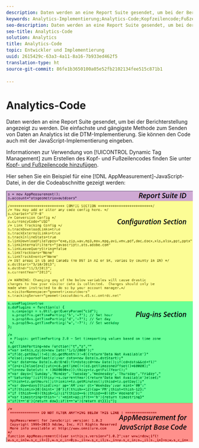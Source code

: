 ```yaml
---
description: Daten werden an eine Report Suite gesendet, um bei der Berichterstellung angezeigt zu werden. Die einfachste und gängigste Methode zum Senden von Daten an Analytics ist die DTM-Implementierung. Sie können den Code auch mit der JavaScript-Implementierung eingeben.
keywords: Analytics-Implementierung;Analytics-Code;Kopfzeilencode;Fußzeilencode;Kopfzeile;Fußzeile;Dynamic Tag Management;DTM;JavaScript
seo-description: Daten werden an eine Report Suite gesendet, um bei der Berichterstellung angezeigt zu werden. Die einfachste und gängigste Methode zum Senden von Daten an Analytics ist die DTM-Implementierung. Sie können den Code auch mit der JavaScript-Implementierung eingeben.
seo-title: Analytics-Code
solution: Analytics
title: Analytics-Code
topic: Entwickler und Implementierung
uuid: 2615429c-63a3-4a11-8a16-7b933ed462f5
translation-type: ht
source-git-commit: 86fe1b3650100a05e52fb2102134fee515c871b1

---
```



# Analytics-Code

Daten werden an eine Report Suite gesendet, um bei der Berichterstellung angezeigt zu werden. Die einfachste und gängigste Methode zum Senden von Daten an Analytics ist die DTM-Implementierung. Sie können den Code auch mit der JavaScript-Implementierung eingeben.

Informationen zur Verwendung von [!UICONTROL Dynamic Tag Management] zum Erstellen des Kopf- und Fußzeilencodes finden Sie unter [Kopf- und Fußzeilencode hinzufügen](../../implement/c-implement-with-dtm/c-headers-footers/t-header-footer-code.md#task_43C8DD699A514638B0620775C06423E5).

Hier sehen Sie ein Beispiel für eine [!DNL AppMeasurement]-JavaScript-Datei, in der die Codeabschnitte gezeigt werden:

![](assets/appmeasurement-js.png)

